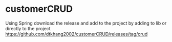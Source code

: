 # customerCRUD
Using Spring
download the release and add to the project by adding to lib or directly to the project
https://github.com/dtkhang2002/customerCRUD/releases/tag/crud
